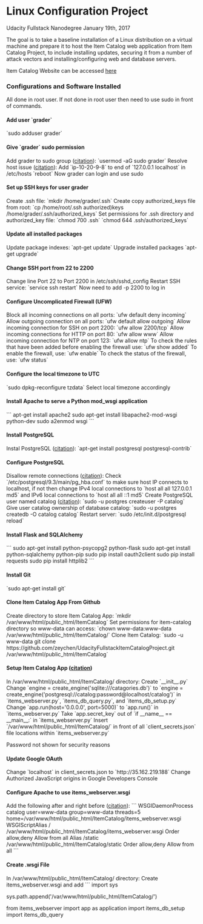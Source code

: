 <h1>Linux Configuration Project</h1>
Udacity Fullstack Nanodegree
January 19th, 2017

The goal is to take a baseline installation of a Linux distribution on a virtual machine and prepare it to host the Item Catalog web application from Item Catalog Project, to include installing updates, securing it from a number of attack vectors and installing/configuring web and database servers.

Item Catalog Website can be accessed <a href="http://35.162.219.188/">here</a>

<h3>Configurations and Software Installed</h3>
All done in root user. If not done in root user then need to use sudo in front of commands.

<h4>Add user `grader`</h4>
`sudo adduser grader`

<h4>Give `grader` sudo permission</h4>
Add grader to sudo group (<a href="https://access.redhat.com/documentation/en-US/Red_Hat_Enterprise_Linux_OpenStack_Platform/2/html/Getting_Started_Guide/ch02s03.html">citation</a>):
`usermod -aG sudo grader`
Resolve host issue (<a href="http://askubuntu.com/questions/59458/error-message-when-i-run-sudo-unable-to-resolve-host-none">citation</a>):
Add `ip-10-20-9-8` to end of `127.0.0.1 localhost` in /etc/hosts
`reboot`
Now grader can login and use sudo

<h4>Set up SSH keys for user grader</h4>
Create .ssh file:
`mkdir /home/grader/.ssh`
Create copy authorized_keys file from root:
`cp /home/root/.ssh authorized)keys /home/grader/.ssh/authorized_keys`
Set permissions for .ssh directory and authorized_key file:
`chmod 700 .ssh`
`chmod 644 .ssh/authorized_keys`

<h4>Update all installed packages</h4>
Update package indexes:
`apt-get update`
Upgrade installed packages
`apt-get upgrade`

<h4>Change SSH port from 22 to 2200</h4>
Change line Port 22 to Port 2200 in /etc/ssh/sshd_config
Restart SSH service:
`service ssh restart`
Now need to add -p 2200 to log in

<h4>Configure Uncomplicated Firewall (UFW)</h4>
Block all incoming connections on all ports:
`ufw default deny incoming`
Allow outgoing connection on all ports:
`ufw default allow outgoing`
Allow incoming connection for SSH on port 2200:
`ufw allow 2200/tcp`
Allow incoming connections for HTTP on port 80:
`ufw allow www`
Allow incoming connection for NTP on port 123:
`ufw allow ntp`
To check the rules that have been added before enabling the firewall use:
`ufw show added`
To enable the firewall, use:
`ufw enable`
To check the status of the firewall, use:
`ufw status`

<h4>Configure the local timezone to UTC</h4>
`sudo dpkg-reconfigure tzdata`
Select local timezone accordingly

<h4>Install Apache to serve a Python mod_wsgi application</h4>
```
apt-get install apache2
sudo apt-get install libapache2-mod-wsgi python-dev
sudo a2enmod wsgi
```

<h4>Install PostgreSQL</h4>
Instal PostgreSQL (<a href="https://help.ubuntu.com/community/PostgreSQL">citation</a>):
`apt-get install postgresql postgresql-contrib`

<h4>Configure PostgreSQL</h4>
Disallow remote connections (<a href="https://www.digitalocean.com/community/tutorials/how-to-secure-postgresql-on-an-ubuntu-vps">citation</a>): 
Check `/etc/postgresql/9.3/main/pg_hba.conf` to make sure host IP connects to localhost, if not then
change IPv4 local connections to `host    all             all             127.0.0.1               md5`
and IPv6 local connections to `host    all             all             ::1               md5`
Create PostgreSQL user named catalog (<a href="https://help.ubuntu.com/community/PostgreSQL">citation</a>):
`sudo -u postgres createuser -P catalog`
Give user catalog ownership of database catalog:
`sudo -u postgres createdb -O catalog catalog`
Restart server:
`sudo /etc/init.d/postgresql reload`

<h4>Install Flask and SQLAlchemy</h4>
```
sudo apt-get install python-psycopg2 python-flask
sudo apt-get install python-sqlalchemy python-pip
sudo pip install oauth2client
sudo pip install requests
sudo pip install httplib2
```

<h4>Install Git</h4>
`sudo apt-get install git`

<h4>Clone Item Catalog App From Github</h4>
Create directory to store Item Catalog App:
`mkdir /var/www/html/public_html/ItemCatalog`
Set permissions for item-catalog directory so www-data can access:
`chown www-data:www-data /var/www/html/public_html/ItemCatalog/`
Clone Item Catalog:
`sudo -u www-data git clone https://github.com/zeychen/UdacityFullstackItemCatalogProject.git /var/www/html/public_html/ItemCatalog`

<h4>Setup Item Catalog App (<a href="https://www.digitalocean.com/community/tutorials/how-to-deploy-a-flask-application-on-an-ubuntu-vps">citation</a>)</h4>
In /var/www/html/public_html/ItemCatalog/ directory:
Create `__init__.py`
Change `engine = create_engine('sqlite:///catagories.db')` to `engine = create_engine('postgresql://catalog:password@localhost/catalog')` in `items_webserver.py`, `items_db_query.py`, and `items_db_setup.py`
Change `app.run(host='0.0.0.0', port=5000)` to `app.run()` in `items_webserver.py`
Take `app.secret_key` out of `if __name__ == __main__:` in `items_webserver.py`
Insert `/var/www/html/public_html/ItemCatalog/` in front of all `client_secrets.json` file locations within `items_webserver.py`

Password not shown for security reasons

<h4>Update Google OAuth</h4>
Change `localhost` in client_secrets.json to `http://35.162.219.188`
Change Authorized JavaScript origins in Google Developers Console

<h4>Configure Apache to use items_webserver.wsgi</h4>
Add the following after <VirtualHost> and right before </VirtualHost> (<a href="http://flask.pocoo.org/docs/0.12/deploying/mod_wsgi/">citation</a>):
```
WSGIDaemonProcess catalog user=www-data group=www-data threads=5 home=/var/www/html/public_html/ItemCatalog/items_webserver.wsgi
WSGIScriptAlias / /var/www/html/public_html/ItemCatalog/items_webserver.wsgi
<Directory /var/www/html/public_html/ItemCatalog/>
    Order allow,deny
    Allow from all
</Directory>
Alias /static /var/www/html/public_html/ItemCatalog/static
<Directory /var/www/html/public_html/ItemCatalog/static/>
    Order allow,deny
    Allow from all
</Directory>
```

<h4>Create .wsgi File </h4>
In /var/www/html/public_html/ItemCatalog/ directory:
Create items_webserver.wsgi and add
```
import sys

sys.path.append('/var/www/html/public_html/ItemCatalog/')

from items_webserver import app as application
import items_db_setup
import items_db_query
```








